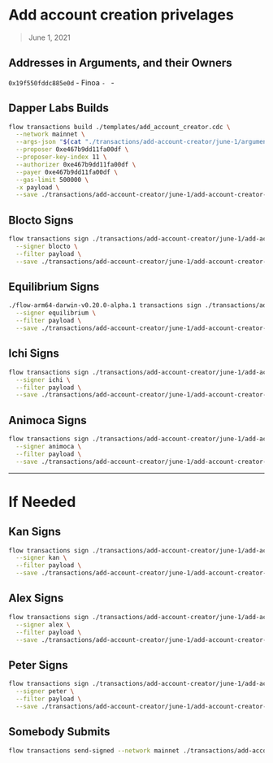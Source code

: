 # Add account creation privelages
> June 1, 2021

## Addresses in Arguments, and their Owners
`0x19f550fddc885e0d` - Finoa
`` - 
`` - 

## Dapper Labs Builds

```sh
flow transactions build ./templates/add_account_creator.cdc \
  --network mainnet \
  --args-json "$(cat "./transactions/add-account-creator/june-1/arguments.json")" \
  --proposer 0xe467b9dd11fa00df \
  --proposer-key-index 11 \
  --authorizer 0xe467b9dd11fa00df \
  --payer 0xe467b9dd11fa00df \
  --gas-limit 500000 \
  -x payload \
  --save ./transactions/add-account-creator/june-1/add-account-creator-june-1-unsigned.rlp
```

## Blocto Signs

```sh
flow transactions sign ./transactions/add-account-creator/june-1/add-account-creator-june-1-unsigned.rlp \
  --signer blocto \
  --filter payload \
  --save ./transactions/add-account-creator/june-1/add-account-creator-june-1-sig-1.rlp
```

## Equilibrium Signs

```sh
./flow-arm64-darwin-v0.20.0-alpha.1 transactions sign ./transactions/add-account-creator/june-1/add-account-creator-june-1-sig-1.rlp \
  --signer equilibrium \
  --filter payload \
  --save ./transactions/add-account-creator/june-1/add-account-creator-june-1-sig-2.rlp
```

## Ichi Signs

```sh
flow transactions sign ./transactions/add-account-creator/june-1/add-account-creator-june-1-sig-2.rlp \
  --signer ichi \
  --filter payload \
  --save ./transactions/add-account-creator/june-1/add-account-creator-june-1-sig-3.rlp
```

## Animoca Signs

```sh
flow transactions sign ./transactions/add-account-creator/june-1/add-account-creator-june-1-sig-3.rlp \
  --signer animoca \
  --filter payload \
  --save ./transactions/add-account-creator/june-1/add-account-creator-june-1-sig-4.rlp
```

---

# If Needed


## Kan Signs

```sh
flow transactions sign ./transactions/add-account-creator/june-1/add-account-creator-june-1-sig-4.rlp \
  --signer kan \
  --filter payload \
  --save ./transactions/add-account-creator/june-1/add-account-creator-june-1-sig-complete.rlp
```

## Alex Signs

```sh
flow transactions sign ./transactions/add-account-creator/june-1/add-account-creator-june-1-sig-3.rlp \
  --signer alex \
  --filter payload \
  --save ./transactions/add-account-creator/june-1/add-account-creator-june-1-sig-4.rlp
```

## Peter Signs

```sh
flow transactions sign ./transactions/add-account-creator/june-1/add-account-creator-june-1-sig-3.rlp \
  --signer peter \
  --filter payload \
  --save ./transactions/add-account-creator/june-1/add-account-creator-june-1-sig-4.rlp
```

## Somebody Submits

```sh
flow transactions send-signed --network mainnet ./transactions/add-account-creator/june-1/add-account-creator-june-1-sig-complete.rlp
```

